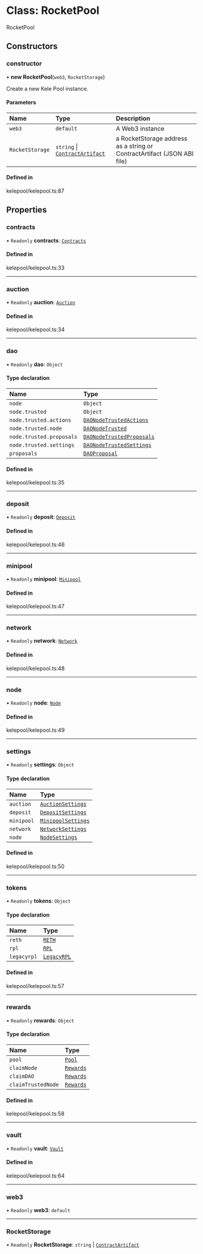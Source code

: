 # Class: RocketPool

RocketPool

## Constructors

### constructor

• **new RocketPool**(`web3`, `RocketStorage`)

Create a new Kele Pool instance.

#### Parameters

| Name | Type | Description |
| :------ | :------ | :------ |
| `web3` | `default` | A Web3 instance |
| `RocketStorage` | `string` \| [`ContractArtifact`](../interfaces/internal_/ContractArtifact.md) | a RocketStorage address as a string or ContractArtifact (JSON ABI file) |

#### Defined in

kelepool/kelepool.ts:87

## Properties

### contracts

• `Readonly` **contracts**: [`Contracts`](Contracts.md)

#### Defined in

kelepool/kelepool.ts:33

___

### auction

• `Readonly` **auction**: [`Auction`](Auction.md)

#### Defined in

kelepool/kelepool.ts:34

___

### dao

• `Readonly` **dao**: `Object`

#### Type declaration

| Name | Type |
| :------ | :------ |
| `node` | `Object` |
| `node.trusted` | `Object` |
| `node.trusted.actions` | [`DAONodeTrustedActions`](DAONodeTrustedActions.md) |
| `node.trusted.node` | [`DAONodeTrusted`](DAONodeTrusted.md) |
| `node.trusted.proposals` | [`DAONodeTrustedProposals`](DAONodeTrustedProposals.md) |
| `node.trusted.settings` | [`DAONodeTrustedSettings`](DAONodeTrustedSettings.md) |
| `proposals` | [`DAOProposal`](DAOProposal.md) |

#### Defined in

kelepool/kelepool.ts:35

___

### deposit

• `Readonly` **deposit**: [`Deposit`](Deposit.md)

#### Defined in

kelepool/kelepool.ts:46

___

### minipool

• `Readonly` **minipool**: [`Minipool`](Minipool.md)

#### Defined in

kelepool/kelepool.ts:47

___

### network

• `Readonly` **network**: [`Network`](Network.md)

#### Defined in

kelepool/kelepool.ts:48

___

### node

• `Readonly` **node**: [`Node`](Node.md)

#### Defined in

kelepool/kelepool.ts:49

___

### settings

• `Readonly` **settings**: `Object`

#### Type declaration

| Name | Type |
| :------ | :------ |
| `auction` | [`AuctionSettings`](AuctionSettings.md) |
| `deposit` | [`DepositSettings`](DepositSettings.md) |
| `minipool` | [`MinipoolSettings`](MinipoolSettings.md) |
| `network` | [`NetworkSettings`](NetworkSettings.md) |
| `node` | [`NodeSettings`](NodeSettings.md) |

#### Defined in

kelepool/kelepool.ts:50

___

### tokens

• `Readonly` **tokens**: `Object`

#### Type declaration

| Name | Type |
| :------ | :------ |
| `reth` | [`RETH`](RETH.md) |
| `rpl` | [`RPL`](RPL.md) |
| `legacyrpl` | [`LegacyRPL`](LegacyRPL.md) |

#### Defined in

kelepool/kelepool.ts:57

___

### rewards

• `Readonly` **rewards**: `Object`

#### Type declaration

| Name | Type |
| :------ | :------ |
| `pool` | [`Pool`](Pool.md) |
| `claimNode` | [`Rewards`](Rewards.md) |
| `claimDAO` | [`Rewards`](Rewards.md) |
| `claimTrustedNode` | [`Rewards`](Rewards.md) |

#### Defined in

kelepool/kelepool.ts:58

___

### vault

• `Readonly` **vault**: [`Vault`](Vault.md)

#### Defined in

kelepool/kelepool.ts:64

___

### web3

• `Readonly` **web3**: `default`

___

### RocketStorage

• `Readonly` **RocketStorage**: `string` \| [`ContractArtifact`](../interfaces/internal_/ContractArtifact.md)

